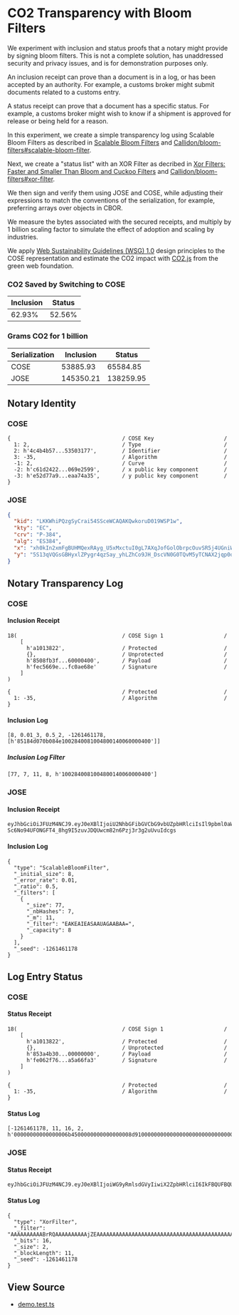 
# CO2 Transparency with Bloom Filters

We experiment with inclusion and status proofs that a notary might provide by signing bloom filters.
This is not a complete solution, has unaddressed security and privacy issues, and is for demonstration purposes only.

An inclusion receipt can prove than a document is in a log, or has been accepted by an authority.
For example, a customs broker might submit documents related to a customs entry.

A status receipt can prove that a document has a specific status.
For example, a customs broker might wish to know if a shipment is approved for release or being held for a reason.

In this experiment, we create a simple transparency log using Scalable Bloom Filters as described in 
[Scalable Bloom Filters](https://citeseerx.ist.psu.edu/viewdoc/download?doi=10.1.1.725.390&rep=rep1&type=pdf) 
and [Callidon/bloom-filters#scalable-bloom-filter](https://github.com/Callidon/bloom-filters#scalable-bloom-filter).

Next, we create a "status list" with an XOR Filter as decribed in 
[Xor Filters: Faster and Smaller Than Bloom and Cuckoo Filters](https://arxiv.org/abs/1912.08258)
and [Callidon/bloom-filters#xor-filter](https://github.com/Callidon/bloom-filters#xor-filter).

We then sign and verify them using JOSE and COSE, while adjusting their expressions to match the conventions of the serialization, 
for example, preferring arrays over objects in CBOR.

We measure the bytes associated with the secured receipts, 
and multiply by 1 billion scaling factor to simulate the effect of adoption and scaling by industries.

We apply [Web Sustainability Guidelines (WSG) 1.0](https://w3c.github.io/sustyweb/) 
design principles to the COSE representation and estimate the CO2 impact with [CO2.js](https://developers.thegreenwebfoundation.org/co2js/overview/) 
from the green web foundation.

### CO2 Saved by Switching to COSE

| Inclusion  | Status |
| ------------- | ------------- |
| 62.93%  | 52.56%   |

### Grams CO2 for 1 billion

| Serialization | Inclusion     | Status        |
| ------------- | ------------- | ------------- |
| COSE  | 53885.93  | 65584.85  |
| JOSE  |  145350.21  | 138259.95  |


  

## Notary Identity

### COSE
~~~~ cbor-diag
{                                   / COSE Key                      /
  1: 2,                             / Type                          /
  2: h'4c4b4b57...53503177',        / Identifier                    /
  3: -35,                           / Algorithm                     /
  -1: 2,                            / Curve                         /
  -2: h'c61d2422...069e2599',       / x public key component        /
  -3: h'e52d77a9...eaa74a35',       / y public key component        /
}
~~~~

### JOSE
~~~~ json
{
  "kid": "LKKWhiPQzgSyCrai54SSceWCAQAKQwkoruD019WSP1w",
  "kty": "EC",
  "crv": "P-384",
  "alg": "ES384",
  "x": "xh0kIn2xmFgBUHMQexRAyg_U5xMxctuI0gL7AXqJofGolObrpcOuvSR5j4UGniWZ",
  "y": "5S13qVQGsGBHyxlZPygr4qzSay_yhLZhCo9JH_DscVN0G0TQvM5yTCNAX2jqp0o1"
}
~~~~
  

## Notary Transparency Log

### COSE

#### Inclusion Receipt
~~~~ cbor-diag
18(                                 / COSE Sign 1                   /
    [
      h'a1013822',                  / Protected                     /
      {},                           / Unprotected                   /
      h'8508fb3f...60000400',       / Payload                       /
      h'fec5669e...fc0ae68e'        / Signature                     /
    ]
)
~~~~

~~~~ cbor-diag
{                                   / Protected                     /
  1: -35,                           / Algorithm                     /
}
~~~~

#### Inclusion Log
~~~~ cbor-diag
[8, 0.01_3, 0.5_2, -1261461178, [h'85184d070b084e1002840081004800140060000400']]
~~~~

##### Inclusion Log Filter
~~~~ cbor-diag
[77, 7, 11, 8, h'1002840081004800140060000400']
~~~~

### JOSE

#### Inclusion Receipt
~~~~ text
eyJhbGciOiJFUzM4NCJ9.eyJ0eXBlIjoiU2NhbGFibGVCbG9vbUZpbHRlciIsIl9pbml0aWFsX3NpemUiOjgsIl9lcnJvcl9yYXRlIjowLjAxLCJfcmF0aW8iOjAuNSwiX2ZpbHRlcnMiOlt7Il9zaXplIjo3NywiX25iSGFzaGVzIjo3LCJfbSI6MTEsIl9maWx0ZXIiOiJFQUtFQUlFQVNBQVVBR0FBQkFBPSIsIl9jYXBhY2l0eSI6OH1dLCJfc2VlZCI6LTEyNjE0NjExNzh9.IXJQGDNr22jx9VlPpjeNKNFxWeN1xEr5sovVjlCDZQos595qAJI4hFJDzv6GACIZw2yyrsYyvz-Sc6No94UFONGFT4_8hg9I5zuvJDQUwcm82n6Pzj3r3g2uUvuIdcgs
~~~~

#### Inclusion Log
~~~~ text
{
  "type": "ScalableBloomFilter",
  "_initial_size": 8,
  "_error_rate": 0.01,
  "_ratio": 0.5,
  "_filters": [
    {
      "_size": 77,
      "_nbHashes": 7,
      "_m": 11,
      "_filter": "EAKEAIEASAAUAGAABAA=",
      "_capacity": 8
    }
  ],
  "_seed": -1261461178
}
~~~~


  

## Log Entry Status

### COSE

#### Status Receipt
~~~~ cbor-diag
18(                                 / COSE Sign 1                   /
    [
      h'a1013822',                  / Protected                     /
      {},                           / Unprotected                   /
      h'853a4b30...00000000',       / Payload                       /
      h'fe062f76...a5a66fa3'        / Signature                     /
    ]
)
~~~~

~~~~ cbor-diag
{                                   / Protected                     /
  1: -35,                           / Algorithm                     /
}
~~~~

#### Status Log
~~~~ cbor-diag
[-1261461178, 11, 16, 2, h'00000000000000006b4500000000000000008d9100000000000000000000000000000000000000000000000000000000000000000000000000000000000000000000']
~~~~

### JOSE

#### Status Receipt
~~~~ text
eyJhbGciOiJFUzM4NCJ9.eyJ0eXBlIjoiWG9yRmlsdGVyIiwiX2ZpbHRlciI6IkFBQUFBQUFBQUFCclJRQUFBQUFBQUFBQWpaRUFBQUFBQUFBQUFBQUFBQUFBQUFBQUFBQUFBQUFBQUFBQUFBQUFBQUFBQUFBQUFBQUFBQUFBQUFBQUFBQUEiLCJfYml0cyI6MTYsIl9zaXplIjoyLCJfYmxvY2tMZW5ndGgiOjExLCJfc2VlZCI6LTEyNjE0NjExNzh9.UcqJLMMlvGPcdrj6m256fcKDDN6iAhClN0NSzPWpEjHta3HcXzDdPf3hswDv0Wk3smGVCN_OdHEDyCiA0ZyP9F7r7iTOF_Fpv40WGAS8r2HrFUmDLSCYZ4XRF8n8raqG
~~~~

#### Status Log
~~~~ text
{
  "type": "XorFilter",
  "_filter": "AAAAAAAAAABrRQAAAAAAAAAAjZEAAAAAAAAAAAAAAAAAAAAAAAAAAAAAAAAAAAAAAAAAAAAAAAAAAAAAAAAAAAAA",
  "_bits": 16,
  "_size": 2,
  "_blockLength": 11,
  "_seed": -1261461178
}
~~~~


## View Source

- [demo.test.ts](https://github.com/OR13/draft-steele-spice-transparency-tokens/blob/main/sample-implementation/test/demo.test.ts)
  